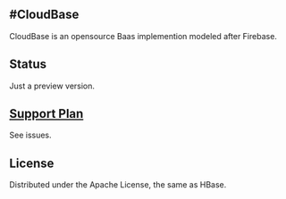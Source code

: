#CloudBase
----------
CloudBase is an opensource Baas implemention modeled after Firebase.

## Status

Just a preview version.

## [Support Plan][1]

See issues.

## License

Distributed under the Apache License, the same as HBase.


  [1]: https://github.com/haosdent/CloudBase/issues?labels=enhancement&page=1&state=open